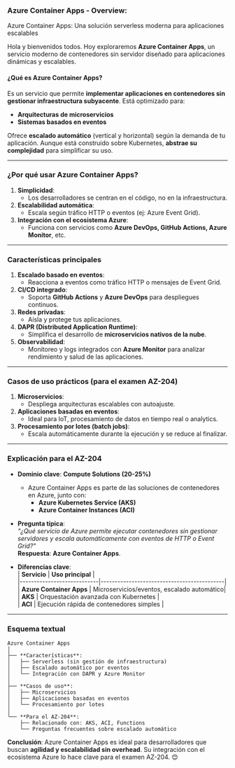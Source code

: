 ### **Azure Container Apps - Overview**:

Azure Container Apps: Una solución serverless moderna para aplicaciones escalables  

Hola y bienvenidos todos. Hoy exploraremos **Azure Container Apps**, un servicio moderno de contenedores sin servidor diseñado para aplicaciones dinámicas y escalables.  

#### **¿Qué es Azure Container Apps?**  
Es un servicio que permite **implementar aplicaciones en contenedores sin gestionar infraestructura subyacente**. Está optimizado para:  
- **Arquitecturas de microservicios**  
- **Sistemas basados en eventos**  

Ofrece **escalado automático** (vertical y horizontal) según la demanda de tu aplicación. Aunque está construido sobre Kubernetes, **abstrae su complejidad** para simplificar su uso.  

---

### **¿Por qué usar Azure Container Apps?**  
1. **Simplicidad**:  
   - Los desarrolladores se centran en el código, no en la infraestructura.  
2. **Escalabilidad automática**:  
   - Escala según tráfico HTTP o eventos (ej: Azure Event Grid).  
3. **Integración con el ecosistema Azure**:  
   - Funciona con servicios como **Azure DevOps, GitHub Actions, Azure Monitor**, etc.  

---

### **Características principales**  
1. **Escalado basado en eventos**:  
   - Reacciona a eventos como tráfico HTTP o mensajes de Event Grid.  
2. **CI/CD integrado**:  
   - Soporta **GitHub Actions** y **Azure DevOps** para despliegues continuos.  
3. **Redes privadas**:  
   - Aísla y protege tus aplicaciones.  
4. **DAPR (Distributed Application Runtime)**:  
   - Simplifica el desarrollo de **microservicios nativos de la nube**.  
5. **Observabilidad**:  
   - Monitoreo y logs integrados con **Azure Monitor** para analizar rendimiento y salud de las aplicaciones.  

---

### **Casos de uso prácticos (para el examen AZ-204)**  
1. **Microservicios**:  
   - Despliega arquitecturas escalables con autoajuste.  
2. **Aplicaciones basadas en eventos**:  
   - Ideal para IoT, procesamiento de datos en tiempo real o analytics.  
3. **Procesamiento por lotes (batch jobs)**:  
   - Escala automáticamente durante la ejecución y se reduce al finalizar.  

---

### **Explicación para el AZ-204**  
- **Dominio clave**: **Compute Solutions (20-25%)**  
  - Azure Container Apps es parte de las soluciones de contenedores en Azure, junto con:  
    - **Azure Kubernetes Service (AKS)**  
    - **Azure Container Instances (ACI)**  

- **Pregunta típica**:  
  *"¿Qué servicio de Azure permite ejecutar contenedores sin gestionar servidores y escala automáticamente con eventos de HTTP o Event Grid?"*  
  **Respuesta**: **Azure Container Apps**.  

- **Diferencias clave**:  
  | **Servicio**               | **Uso principal**                          |  
  |----------------------------|--------------------------------------------|  
  | **Azure Container Apps**    | Microservicios/eventos, escalado automático|  
  | **AKS**                    | Orquestación avanzada con Kubernetes       |  
  | **ACI**                    | Ejecución rápida de contenedores simples   |  

---

### **Esquema textual**  
```
Azure Container Apps  
│  
├── **Características**:  
│   ├── Serverless (sin gestión de infraestructura)  
│   ├── Escalado automático por eventos  
│   └── Integración con DAPR y Azure Monitor  
│  
├── **Casos de uso**:  
│   ├── Microservicios  
│   ├── Aplicaciones basadas en eventos  
│   └── Procesamiento por lotes  
│  
└── **Para el AZ-204**:  
    ├── Relacionado con: AKS, ACI, Functions  
    └── Preguntas frecuentes sobre escalado automático  
```  

**Conclusión**: Azure Container Apps es ideal para desarrolladores que buscan **agilidad y escalabilidad sin overhead**. Su integración con el ecosistema Azure lo hace clave para el examen AZ-204. 😊  
